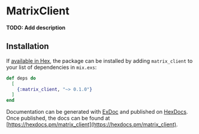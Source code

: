 # MatrixClient

**TODO: Add description**

## Installation

If [available in Hex](https://hex.pm/docs/publish), the package can be installed
by adding `matrix_client` to your list of dependencies in `mix.exs`:

```elixir
def deps do
  [
    {:matrix_client, "~> 0.1.0"}
  ]
end
```

Documentation can be generated with [ExDoc](https://github.com/elixir-lang/ex_doc)
and published on [HexDocs](https://hexdocs.pm). Once published, the docs can
be found at [https://hexdocs.pm/matrix_client](https://hexdocs.pm/matrix_client).

